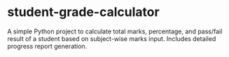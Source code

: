 # student-grade-calculator
A simple Python project to calculate total marks, percentage, and pass/fail result of a student based on subject-wise marks input. Includes detailed progress report generation.
